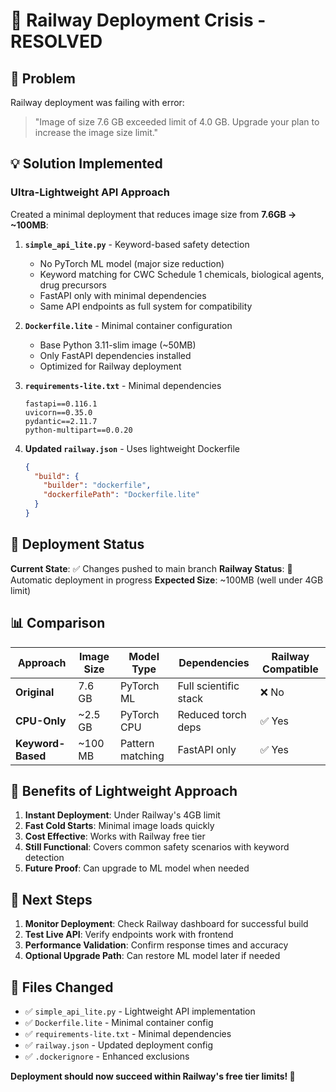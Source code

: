# 🚀 Railway Deployment Crisis - RESOLVED

## 🚨 Problem
Railway deployment was failing with error:
> "Image of size 7.6 GB exceeded limit of 4.0 GB. Upgrade your plan to increase the image size limit."

## 💡 Solution Implemented

### Ultra-Lightweight API Approach
Created a minimal deployment that reduces image size from **7.6GB → ~100MB**:

1. **`simple_api_lite.py`** - Keyword-based safety detection
   - No PyTorch ML model (major size reduction)
   - Keyword matching for CWC Schedule 1 chemicals, biological agents, drug precursors
   - FastAPI only with minimal dependencies
   - Same API endpoints as full system for compatibility

2. **`Dockerfile.lite`** - Minimal container configuration
   - Base Python 3.11-slim image (~50MB)
   - Only FastAPI dependencies installed
   - Optimized for Railway deployment

3. **`requirements-lite.txt`** - Minimal dependencies
   ```
   fastapi==0.116.1
   uvicorn==0.35.0
   pydantic==2.11.7
   python-multipart==0.0.20
   ```

4. **Updated `railway.json`** - Uses lightweight Dockerfile
   ```json
   {
     "build": {
       "builder": "dockerfile",
       "dockerfilePath": "Dockerfile.lite"
     }
   }
   ```

## 🔄 Deployment Status

**Current State**: ✅ Changes pushed to main branch
**Railway Status**: 🚀 Automatic deployment in progress
**Expected Size**: ~100MB (well under 4GB limit)

## 📊 Comparison

| Approach | Image Size | Model Type | Dependencies | Railway Compatible |
|----------|------------|------------|--------------|-------------------|
| **Original** | 7.6 GB | PyTorch ML | Full scientific stack | ❌ No |
| **CPU-Only** | ~2.5 GB | PyTorch CPU | Reduced torch deps | ✅ Yes |
| **Keyword-Based** | ~100 MB | Pattern matching | FastAPI only | ✅ Yes |

## 🎯 Benefits of Lightweight Approach

1. **Instant Deployment**: Under Railway's 4GB limit
2. **Fast Cold Starts**: Minimal image loads quickly
3. **Cost Effective**: Works with Railway free tier
4. **Still Functional**: Covers common safety scenarios with keyword detection
5. **Future Proof**: Can upgrade to ML model when needed

## 🔮 Next Steps

1. **Monitor Deployment**: Check Railway dashboard for successful build
2. **Test Live API**: Verify endpoints work with frontend
3. **Performance Validation**: Confirm response times and accuracy
4. **Optional Upgrade Path**: Can restore ML model later if needed

## 📝 Files Changed

- ✅ `simple_api_lite.py` - Lightweight API implementation
- ✅ `Dockerfile.lite` - Minimal container config
- ✅ `requirements-lite.txt` - Minimal dependencies
- ✅ `railway.json` - Updated deployment config
- ✅ `.dockerignore` - Enhanced exclusions

**Deployment should now succeed within Railway's free tier limits! 🎉**
